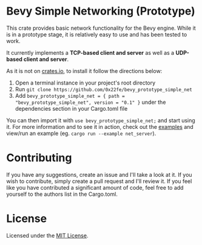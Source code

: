 # Bevy Simple Networking (Prototype)
This crate provides basic network functionality for the Bevy engine. While it is in a prototype stage, it is relatively easy to use and has been tested to work.

It currently implements a **TCP-based client and server** as well as a **UDP-based client and server**.

As it is not on [crates.io](https://crates.io), to install it follow the directions below:
  1. Open a terminal instance in your project's root directory
  2. Run `git clone https://github.com/0x22fe/bevy_prototype_simple_net`
  3. Add `bevy_prototype_simple_net = { path = "bevy_prototype_simple_net", version = "0.1" }` under the dependencies section in your Cargo.toml file

You can then import it with `use bevy_prototype_simple_net;` and start using it. For more information and to see it in action, check out the [examples](./examples/README.md) and view/run an example (eg. `cargo run --example net_server`).

# Contributing
If you have any suggestions, create an issue and I'll take a look at it. If you wish to contribute, simply create a pull request and I'll review it. If you feel like you have contributed a significant amount of code, feel free to add yourself to the authors list in the Cargo.toml.

# License
Licensed under the [MIT License](./LICENSE).
